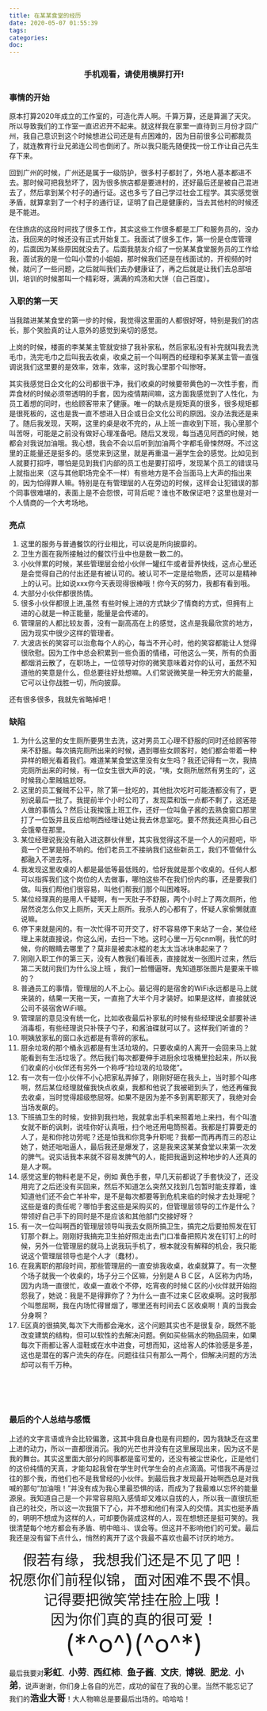 ```yaml
---
title: 在某某食堂的经历
date: 2020-05-07 01:55:39
tags:
categories:
doc:
---
```


### <center>手机观看，请使用横屏打开!</center>

### 事情的开始

原本打算2020年成立的工作室的，可造化弄人啊。千算万算，还是算漏了天灾。所以导致我们的工作室一直迟迟开不起来。就这样我在家里一直待到三月份才回广州，我自己意识到这个时候想进公司还是有点困难的，因为目前很多公司都裁员了，就连教育行业兄弟连公司也倒闭了。所以我只能先随便找一份工作让自己先生存下来。

回到广州的时候，广州还是属于一级防护，很多村子都封了，外地人基本都进不去。那时候可把我愁坏了，因为很多旅店都是要进村的，还好最后还是被自己混进去了，然后拿到某个村子的通行证。这也多亏了自己学过社会工程学。其实感觉很矛盾，就算拿到了一个村子的通行证，证明了自己是健康的，当去其他村的时候还是不能进。

在住旅店的这段时间找了很多工作，其实这些工作很多都是工厂和服务员的，没办法，我回来的时候还没有正式开始复工。我面试了很多工作，第一份是仓库管理的，后面因为某些原因就没去了。后面我朋友介绍了一份某某食堂服务员的工作给我，面试我的是一位叫小萱的小姐姐，那时候我们还是在线面试的，开视频的时候，就问了一些问题，之后就叫我们去办健康证了，再之后就是让我们去总部培训，培训的时候那叫一个精彩呀，满满的鸡汤和大饼（自己百度）。

### 入职的第一天

当我踏进某某食堂的第一步的时候，我觉得这里面的人都很好呀，特别是我们的店长，那个笑脸真的让人意外的感觉到亲切的感觉。

上岗的时候，楼面的李某某主管就安排了我补家私，然后家私没有补完就叫我去洗毛巾，洗完毛巾之后叫我去收桌，收桌之前一个叫啊西的经理和李某某主管一直强调说我们这里要的是效率，效率，效率，这时我心里那个叫惨呀。

其实我感觉日企文化的公司都很干净，我们收桌的时候要带黄色的一次性手套，而弄食材的时候必须带透明的手套，因为疫情期间嘛，这方面我感觉到了人性化，为员工着想的同时，也给顾客带来了健康。唯一的缺点是规矩真的很多，很多规矩都是很死板的，这也是我一直不想进入日企或日企文化公司的原因。没办法我还是来了。随后我发现，天啊，这里的桌是收不完的，从上班一直收到下班，我心里那个叫苦呀，可能是之前没有做好心理准备吧。随后又发现，每当遇见阿西的时候，她都会对我说加油哦。我心想，我会不会以后听到加油两个字都毛骨悚然呀。不过这里的正能量还是挺多的。感觉来到这里，就是再重温一遍学生会的感觉。比如见到人就要打招呼，哪怕是见到我们内部的员工也是要打招呼，发现某个员工的错误马上就指出来（这与其他职场完全不一样）有些地方是不会当面马上大声的指出来的，因为怕得罪人嘛。特别是在有管理层的人在旁边的时候，这样会让犯错误的那个同事很难堪的，表面上是不会怨恨，可背后呢？谁也不敢保证吧？这里也是对一个人情商的一个大考场地。

### 亮点

1. 这里的服务与普通餐饮的行业相比，可以说是所向披靡的。
2. 卫生方面在我所接触过的餐饮行业中也是数一数二的。
3. 小伙伴累的时候，某些管理层会给小伙伴一罐红牛或者营养快线，这点心里还是会觉得自己的付出还是有被认可的。被认可不一定是给物质，还可以是精神上的认可。比如说xxx你今天表现得很棒哦！你今天的努力，我都有看到哦。
4. 大部分小伙伴都很热情。
5. 很多小伙伴都很上进,虽然 有些时候上进的方式缺少了情商的方式，但拥有上进的心就是一种正能量，能量是会传递的。
6. 管理层的人都比较友善，没有一副高高在上的感觉，这点是我最欣赏的地方，因为现实中很少这样的管理者。
7. 大波店长的笑容可以治愈每个人的心，每当不开心时，他的笑容都能让人觉得很欣慰。因为工作中总会积累到一些负面的情绪，可他这么一笑，所有的负面都烟消云散了，在职场上，一位领导对你的微笑意味着对你的认可，虽然不知道他的笑意是什么，但总要往好处想嘛。人们常说微笑是一种无穷大的能量，它可以让你战胜一切，所向披靡。

还有很多很多，我就先省略掉吧！

###  缺陷

1. 为什么这里的女生厕所要男生去洗，这对男员工心理不舒服的同时还给顾客带来不舒服。每次搞完厕所出来的时候，遇到哪些女顾客时，她们都会带着一种异样的眼光看着我们。难道某某食堂这里没有女生吗？我还记得有一次，我搞完厕所出来的时候，有一位女生很大声的说，“咦，女厕所居然有男生的”，这时候我心里贼尴尬呀。
2. 这里的员工餐贼不公平，除了第一批吃的，其他批次吃时可能渣都没有了，更别说最后一批了。我提前半个小时公司了，发现菜和饭一点都不剩了，这还是人做的事情么？然后让我挨饿上班工作，还好一位叫鱼子酱的去熟食窗口那里打了一位饭并且反应给啊西经理让她让我去休息室吃。要不然我还真担心自己会饿晕在那里。
3. 某位经理说我没有融入进这群伙伴里，其实我觉得这不是一个人的问题吧，毕竟一个巴掌是拍不响的。他们老员工不接纳我们这些新员工，我们不管做什么都融入不进去呀。
4. 我发现这里收桌的人都是最低等最低贱的，恰好我就是那个收桌的。任何人都可以指挥我们这个岗位的人去做事，哪怕这些不在我们份内的事，还是要我们做。叫我们帮他们很容易，叫他们帮我们那个叫困难呀。
5. 某位经理真的是用人千疑啊，有一天肚子不舒服，两个小时上了两次厕所，他居然说怎么你又上厕所，天天上厕所。我杀人的心都有了，怀疑人家偷懒就直说嘛。
6. 停下来就是闲的。有一次忙得不可开交了，好不容易停下来站了一会，某位经理上来就直接说，你这么闲，去扫一下地。这时心里一万句cnm啊，我忙的时候，你的眼睛去哪里了？莫非是被卖冰棍的老太太当冰块串起来了？
7. 刚刚入职工作的第三天，没有人教我们看班表，直接就发一张图片过来，然后第二天就问我们为什么没上班 ，我们一脸懵逼呀。鬼知道那张图片是要来干嘛的？
8. 普通员工的事情，管理层的人不上心。最记得的是宿舍的WiFi永远都是马上就来装的，结果一天拖一天，一直拖了大半个月才装好。如果是这样，直接就说公司不装宿舍WiFi嘛。
9. 管理层的意见没有统一化，比如收夜最后补家私的时候有些经理说全部要补进消毒柜，有些经理说只补筷子勺子，和酱油碟就可以了。这样我们听谁的？
10. 啊姨放家私的窗口永远都是有零碎的家私。
11. 厨余垃圾的那个桶永远都是有生活垃圾的。只要收桌的人离开一会回来马上就能看到有生活垃圾了。然后我们每次都要伸手进厨余垃圾桶里捡起来，所以我们收桌的小伙伴还有另外一个称呼“捡垃圾的垃圾佬”。
12. 有一次有一位小伙伴不小心把家私弄掉了，刚刚好砸在我头上，当时那个叫疼啊，然后某位经理就催我快点收桌，我都和他说了我被砸到头了，他还再催我去收桌，当时觉得超级憋屈呀。如果不是因为差不多到离职那天了，我绝对会当场发飙的。
13. 下班搞卫生的时候，安排到我扫地，我就拿出手机来照着地上来扫，有个叫渣女就不断的讽刺，说哇你好认真哦，扫个地还用电筒照着。我都是打算要走的人了，是和你抢功劳呢？还是怕我和你竞争升职呢？我都一而再再而三的忍让她了，她还咄咄逼人，最后我还是爆发了，这是我来这某某食堂以来第一次发的脾气。说实话我本来就不容易发脾气的人，能把我逼到这种地步的人还真的是人才啊。
14. 感觉这里的物料老是不足，例如 黄色手套，早几天前都说了手套快没了，还没用完了之后还没有买回来，然后不知道怎么突然又找到几包暂时能支撑着，谁知道他们还不会亡羊补牢，是不是每次都要等到危机来临的时候才去处理呢？这些是谁的责任呢？哪怕手套这些是采购买的，但管理层领导的工作是什么？带领好自己手下的同时是不是应该和其他部门交接好呀？
15. 有一次一位叫啊西的管理层领导叫我去女厕所搞卫生，搞完之后要拍照发在钉钉那个群上。刚刚好我搞完卫生拍好照走出去门口准备把照片发在钉钉上的时候，另外一位管理层的就马上说我玩手机了，根本就没有解释的机会，我只能说这个管理层领导也是个人才（蠢材）。
16. 在我离职的那段时间，那些管理层的一直安排我收桌，收桌就算了。有一次整个场子就我一个收桌的，场子分三个区嘛，分别是ＡＢＣ区，Ａ区称为内场，因为内场一直很忙，收桌一直收个不停，吃宵夜的时候Ｃ区的小伙伴就开始抱怨我了，她说：我是不是得罪你了？为什么一直不过来Ｃ区收桌啊。这时我那个叫憋屈啊，我在内场忙得冒烟了，哪里还有时间去Ｃ区收桌啊！真的当我会分身啊？
17. E区真的很搞笑,每次下大雨都会淹水，这个问题其实也不是很复杂，既然不能改变建筑的结构，但可以软性的去解决问题。例如买些隔水的物品回来，如果每次下雨都让客人湿鞋或在水中进食，可想而知，这给客人的体验感是多差，这也是潜在的客户流失的存在。问题往往只有那么一两个，但解决问题的方法却可以有千万种。

<br/>

<br/>

<br/>

### 最后的个人总结与感慨

上述的文字言语或许会比较偏激，这其中我自身也是有问题的，因为我缺乏在这里上进的动力，所以一直都很消沉。我的光芒也并没有在这里展现出来，因为这不是我的舞台。其实这里面大部分的同事都是蛮可爱的，还没有被尘世染化，正是他们的这份纯情的天真，才能勾起我曾在学生时代学生会的点点滴滴。可惜我不再是过往的那个我，而他们也不是我曾经的小伙伴。到最后我才发现最开始啊西总是对我喊的那句“加油哦！”并没有成为我心里最恐惧的话，而成为了我最难以忘怀的能量源泉。我知道自己是一个非常容易陷入感情却又难以自拔的人，所以我一直很抗拒自己的社交，所以这一次我狠下了心，并不想和他们有深入的交情。其实也挺矛盾的，明明不想成为这样的人，可却要伪装成这样的人，现在想想还是挺可笑的。我很清楚每个地方都会有矛盾、明中暗斗、误会等。但这并不影响他们的可爱。最后我还是没有留下点什么，悄然的离开了这个我最不喜欢也最不讨厌的地方。

<center style="font-size:28px;">假若有缘，我想我们还是不见了吧！</center>
<center style="font-size:28px;">祝愿你们前程似锦，面对困难不畏不惧。</center>
<center style="font-size:28px;">记得要把微笑常挂在脸上哦！</center>
<center style="font-size:28px;">因为你们真的真的很可爱！</center>
<center style="font-size:50px;">(*^o^)(^o^*)</center>

最后我要对<span style="font-size:18px;font-weight:bold;">彩虹</span>、<span style="font-size:18px;font-weight:bold;">小劳</span>、<span style="font-size:18px;font-weight:bold;">西红柿</span>、<span style="font-size:18px;font-weight:bold;">鱼子酱</span>、<span style="font-size:18px;font-weight:bold;">文庆</span>，<span style="font-size:18px;font-weight:bold;">博锐</span>、<span style="font-size:18px;font-weight:bold;">肥龙</span>、<span style="font-size:18px;font-weight:bold;">小弟</span>，说声谢谢，你们身上各自的光芒，成功的留在了我的心里。当然不能忘记了我们的<span style="font-size:18px;font-weight:bold;">浩业大哥</span>！大人物嘛总是要最后出场的。哈哈哈！